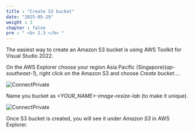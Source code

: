 ```yaml
---
title : "Create S3 bucket"
date: "2025-05-29"
weight : 3
chapter : false
pre : " <b> 2.3 </b> "
---
```



The easiest way to create an Amazon S3 bucket is using AWS Toolkit for Visual Studio 2022.

On the AWS Explorer choose your region Asia Pacific (Singapore)(*ap-southeast-1*), right click on the Amazon S3 and choose *Create bucket*....

![ConnectPrivate](../../images/2-Severless-compute/2.7.png)

Name you bucket as *<YOUR_NAME>-image-resize-lab* (to make it unique).

![ConnectPrivate](../../images/2-Severless-compute/2.8.png)

Once S3 bucket is created, you will see it under *Amazon S3* in AWS Explorer.